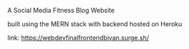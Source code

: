 A Social Media Fitness Blog Website

built using the MERN stack with backend hosted on Heroku

link: https://webdevfinalfrontendbivan.surge.sh/

